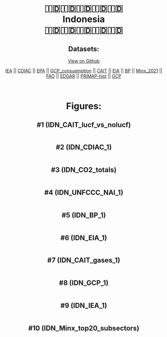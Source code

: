 
<center>
<h1 align="center">
🇮🇩🇮🇩🇮🇩🇮🇩🇮🇩
<br>
Indonesia
<br>
🇮🇩🇮🇩🇮🇩🇮🇩🇮🇩
</h1>
<h2>Datasets:</h2>
<p><a href="https://github.com/dquintani/GreenhouseData/tree/master/country_data/IDN_Indonesia/data">View on Github</a>
<br></p><p><a href="data/IDN_IEA.csv">IEA</a> || <a href="data/IDN_CDIAC.csv">CDIAC</a> || <a href="data/IDN_EPA.csv">EPA</a> || <a href="data/IDN_GCP_consupmption.csv">GCP_consupmption</a> || <a href="data/IDN_CAIT.csv">CAIT</a> || <a href="data/IDN_EIA.csv">EIA</a> || <a href="data/IDN_BP.csv">BP</a> || <a href="data/IDN_Minx_2021.csv">Minx_2021</a> || <a href="data/IDN_FAO.csv">FAO</a> || <a href="data/IDN_EDGAR.csv">EDGAR</a> || <a href="data/IDN_PRIMAP-hist.csv">PRIMAP-hist</a> || <a href="data/IDN_GCP.csv">GCP</a></p><p><br></p>
<h1>Figures:</h1><h2>#1 (IDN_CAIT_lucf_vs_nolucf)</h2>
<p><img alt="" src="figures/IDN_CAIT_lucf_vs_nolucf.png" /></p><h2>#2 (IDN_CDIAC_1)</h2>
<p><img alt="" src="figures/IDN_CDIAC_1.png" /></p><h2>#3 (IDN_CO2_totals)</h2>
<p><img alt="" src="figures/IDN_CO2_totals.png" /></p><h2>#4 (IDN_UNFCCC_NAI_1)</h2>
<p><img alt="" src="figures/IDN_UNFCCC_NAI_1.png" /></p><h2>#5 (IDN_BP_1)</h2>
<p><img alt="" src="figures/IDN_BP_1.png" /></p><h2>#6 (IDN_EIA_1)</h2>
<p><img alt="" src="figures/IDN_EIA_1.png" /></p><h2>#7 (IDN_CAIT_gases_1)</h2>
<p><img alt="" src="figures/IDN_CAIT_gases_1.png" /></p><h2>#8 (IDN_GCP_1)</h2>
<p><img alt="" src="figures/IDN_GCP_1.png" /></p><h2>#9 (IDN_IEA_1)</h2>
<p><img alt="" src="figures/IDN_IEA_1.png" /></p><h2>#10 (IDN_Minx_top20_subsectors)</h2>
<p><img alt="" src="figures/IDN_Minx_top20_subsectors.png" /></p>